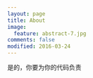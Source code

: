 ```yaml
---
layout: page
title: About
image:
  feature: abstract-7.jpg
comments: false
modified: 2016-03-24
---
```




是的，你要为你的代码负责
 
